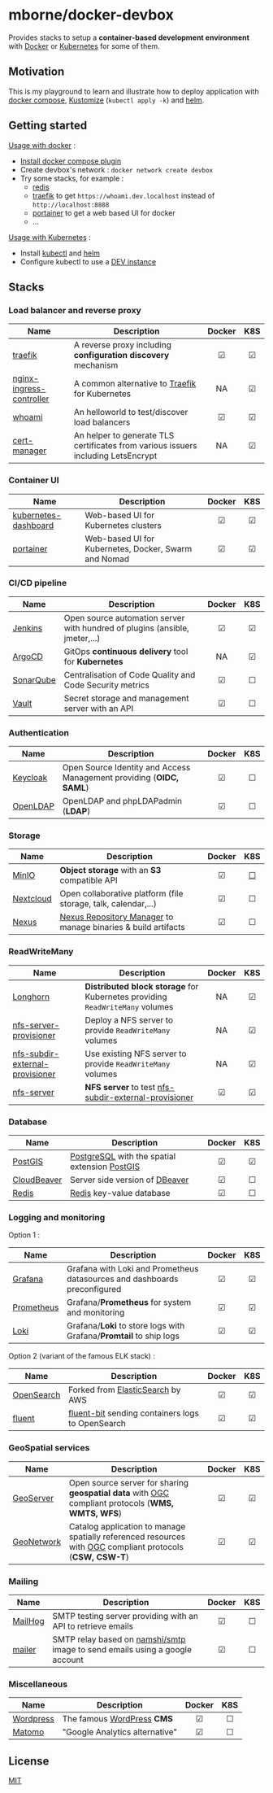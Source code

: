 # mborne/docker-devbox

Provides stacks to setup a **container-based development environment** with [Docker](docs/docker.md) or [Kubernetes](docs/kubernetes.md) for some of them.

## Motivation

This is my playground to learn and illustrate how to deploy application with [docker compose](https://docs.docker.com/compose/), [Kustomize](https://kustomize.io/) (`kubectl apply -k`) and [helm](https://helm.sh/).

## Getting started

[Usage with docker](docs/docker.md) :

* [Install docker compose plugin](https://docs.docker.com/compose/install/linux/)
* Create devbox's network : `docker network create devbox`
* Try some stacks, for example :
  * [redis](redis/README.md)
  * [traefik](traefik/README.md) to get `https://whoami.dev.localhost` instead of `http://localhost:8888`
  * [portainer](portainer/README.md) to get a web based UI for docker
  * ...

[Usage with Kubernetes](docs/kubernetes.md) :

* Install [kubectl](https://kubernetes.io/docs/tasks/tools/#kubectl) and [helm](https://helm.sh/docs/intro/install/)
* Configure kubectl to use a [DEV instance](docs/kubernetes-dev.md)

## Stacks

### Load balancer and reverse proxy

| Name                                                           | Description                                                                       | Docker  |   K8S   |
| -------------------------------------------------------------- | --------------------------------------------------------------------------------- | :-----: | :-----: |
| [traefik](traefik/README.md)                                   | A reverse proxy including **configuration discovery** mechanism                   | &#9745; | &#9745; |
| [nginx-ingress-controller](nginx-ingress-controller/README.md) | A common alternative to [Traefik](traefik/README.md) for Kubernetes               |   NA    | &#9745; |
| [whoami](whoami/README.md)                                     | An helloworld to test/discover load balancers                                     | &#9745; | &#9745; |
| [cert-manager](cert-manager/README.md)                         | An helper to generate TLS certificates from various issuers including LetsEncrypt |   NA    | &#9745; |

### Container UI

| Name                                                   | Description                                          | Docker  |   K8S   |
| ------------------------------------------------------ | ---------------------------------------------------- | :-----: | :-----: |
| [kubernetes-dashboard](kubernetes-dashboard/README.md) | Web-based UI for Kubernetes clusters                 | &#9745; | &#9745; |
| [portainer](portainer/README.md)                       | Web-based UI for Kubernetes, Docker, Swarm and Nomad | &#9745; | &#9745; |

### CI/CD pipeline

| Name                             | Description                                                                 | Docker  |   K8S   |
| -------------------------------- | --------------------------------------------------------------------------- | :-----: | :-----: |
| [Jenkins](jenkins/README.md)     | Open source automation server with hundred of plugins (ansible, jmeter,...) | &#9745; | &#9745; |
| [ArgoCD](argocd/README.md)       | GitOps **continuous delivery** tool for **Kubernetes**                      |   NA    | &#9745; |
| [SonarQube](sonarqube/README.md) | Centralisation of Code Quality and Code Security metrics                    | &#9745; | &#9744; |
| [Vault](vault/README.md)         | Secret storage and management server with an API                            | &#9745; | &#9744; |

### Authentication

| Name                           | Description                                                           | Docker  |   K8S   |
| ------------------------------ | --------------------------------------------------------------------- | :-----: | :-----: |
| [Keycloak](keycloak/README.md) | Open Source Identity and Access Management providing (**OIDC, SAML**) | &#9745; | &#9744; |
| [OpenLDAP](openldap/README.md) | OpenLDAP and phpLDAPadmin (**LDAP**)                                  | &#9745; | &#9744; |

### Storage

| Name                             | Description                                                                                             | Docker  |                             K8S                              |
| -------------------------------- | ------------------------------------------------------------------------------------------------------- | :-----: | :----------------------------------------------------------: |
| [MinIO](minio/README.md)         | **Object storage** with an **S3** compatible API                                                        | &#9745; | [&#9744;](https://github.com/mborne/docker-devbox/issues/25) |
| [Nextcloud](nextcloud/README.md) | Open collaborative platform (file storage, talk, calendar,...)                                          | &#9745; |                           &#9744;                            |
| [Nexus](nexus/README.md)         | [Nexus Repository Manager](https://help.sonatype.com/repomanager3) to manage binaries & build artifacts | &#9745; |                           &#9744;                            |

### ReadWriteMany

| Name                                                                         | Description                                                                                         | Docker  |   K8S   |
| ---------------------------------------------------------------------------- | --------------------------------------------------------------------------------------------------- | :-----: | :-----: |
| [Longhorn](longhorn/README.md)                                               | **Distributed block storage** for Kubernetes providing `ReadWriteMany` volumes                      |   NA    | &#9745; |
| [nfs-server-provisioner](nfs-server-provisioner/README.md)                   | Deploy a NFS server to provide `ReadWriteMany` volumes                                              |   NA    | &#9745; |
| [nfs-subdir-external-provisioner](nfs-subdir-external-provisioner/README.md) | Use existing NFS server to provide `ReadWriteMany` volumes                                          |   NA    | &#9745; |
| [nfs-server](nfs-server/README.md)                                           | **NFS server** to test [nfs-subdir-external-provisioner](nfs-subdir-external-provisioner/README.md) | &#9745; | &#9745; |

### Database

| Name                                 | Description                                                                                          | Docker  |   K8S   |
| ------------------------------------ | ---------------------------------------------------------------------------------------------------- | :-----: | :-----: |
| [PostGIS](postgis/README.md)         | [PostgreSQL](https://www.postgresql.org/) with the spatial extension [PostGIS](https://postgis.net/) | &#9745; | &#9745; |
| [CloudBeaver](cloudbeaver/README.md) | Server side version of [DBeaver](https://dbeaver.io/)                                                | &#9745; | &#9744; |
| [Redis](redis/README.md)             | [Redis](https://redis.io/) key-value database                                                        | &#9745; | &#9744; |


### Logging and monitoring

Option 1 :

| Name                               | Description                                                               | Docker  |   K8S   |
| ---------------------------------- | ------------------------------------------------------------------------- | :-----: | :-----: |
| [Grafana](grafana/README.md)       | Grafana with Loki and Prometheus datasources and dashboards preconfigured | &#9745; | &#9745; |
| [Prometheus](prometheus/README.md) | Grafana/**Prometheus** for system and monitoring                          | &#9745; | &#9745; |
| [Loki](loki/README.md)             | Grafana/**Loki** to store logs with Grafana/**Promtail** to ship logs     | &#9745; | &#9745; |

Option 2 (variant of the famous ELK stack) :

| Name                               | Description                                                                          | Docker  |   K8S   |
| ---------------------------------- | ------------------------------------------------------------------------------------ | :-----: | :-----: |
| [OpenSearch](opensearch/README.md) | Forked from [ElasticSearch](https://www.elastic.co/fr/elasticsearch/) by AWS         | &#9745; | &#9745; |
| [fluent](fluent/README.md)         | [fluent-bit](https://docs.fluentbit.io/manual) sending containers logs to OpenSearch | &#9745; | &#9745; |

### GeoSpatial services

| Name                               | Description                                                                                                                        | Docker  |   K8S   |
| ---------------------------------- | ---------------------------------------------------------------------------------------------------------------------------------- | :-----: | :-----: |
| [GeoServer](geoserver/README.md)   | Open source server for sharing **geospatial data** with [OGC](https://www.ogc.org/) compliant protocols (**WMS, WMTS, WFS**)       | &#9745; | &#9745; |
| [GeoNetwork](geonetwork/README.md) | Catalog application to manage spatially referenced resources with [OGC](https://www.ogc.org/) compliant protocols (**CSW, CSW-T**) | &#9745; | &#9745; |

### Mailing

| Name                         | Description                                                                                                         | Docker  |   K8S   |
| ---------------------------- | ------------------------------------------------------------------------------------------------------------------- | :-----: | :-----: |
| [MailHog](mailhog/README.md) | SMTP testing server providing with an API to retrieve emails                                                        | &#9745; | &#9744; |
| [mailer](mailer/README.md)   | SMTP relay based on [namshi/smtp](https://hub.docker.com/r/namshi/smtp) image to send emails using a google account | &#9745; | &#9744; |

### Miscellaneous

| Name                             | Description                                            | Docker  |   K8S   |
| -------------------------------- | ------------------------------------------------------ | :-----: | :-----: |
| [Wordpress](wordpress/README.md) | The famous [WordPress](https://wordpress.com/) **CMS** | &#9745; | &#9744; |
| [Matomo](matomo/README.md)       | "Google Analytics alternative"                         | &#9745; | &#9744; |

## License

[MIT](LICENSE)
